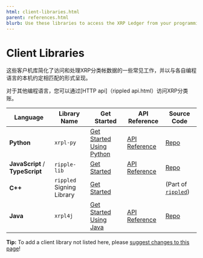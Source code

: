 ```yaml
---
html: client-libraries.html
parent: references.html
blurb: Use these libraries to access the XRP Ledger from your programming language of choice.
---
```

# Client Libraries

这些客户机库简化了访问和处理XRP分类帐数据的一些常见工作，并以与各自编程语言的本机约定相匹配的形式呈现。

对于其他编程语言，您可以通过[HTTP api]（rippled api.html）访问XRP分类账。

| Language | Library Name | Get Started | API Reference | Source Code |
|----------|--------------|-------------|---------------|-------------|
| **Python**   | `xrpl-py`      | [Get Started Using Python](get-started-using-python.html) | [API Reference](https://xrpl-py.readthedocs.io/) | [Repo](https://github.com/XRPLF/xrpl-py) |
| **JavaScript** / **TypeScript** | `ripple-lib` | [Get Started](get-started-using-node-js.html) |  [API Reference](rippleapi-reference.html) | [Repo](https://github.com/ripple/ripple-lib) |
| **C++**      | `rippled` Signing Library | [Get Started](https://github.com/ripple/rippled/tree/develop/Builds/linux#signing-library) |  | (Part of [`rippled`](https://github.com/ripple/rippled/)) |
| **Java** | `xrpl4j` | [Get Started Using Java](get-started-using-java.html) | [API Reference](https://javadoc.io/doc/org.xrpl/)  | [Repo](https://github.com/XRPLF/xrpl4j) |

**Tip:** To add a client library not listed here, please [suggest changes to this page]({{target.github_forkurl}}/edit/{{target.github_branch}}/content/{{currentpage.md}})!

